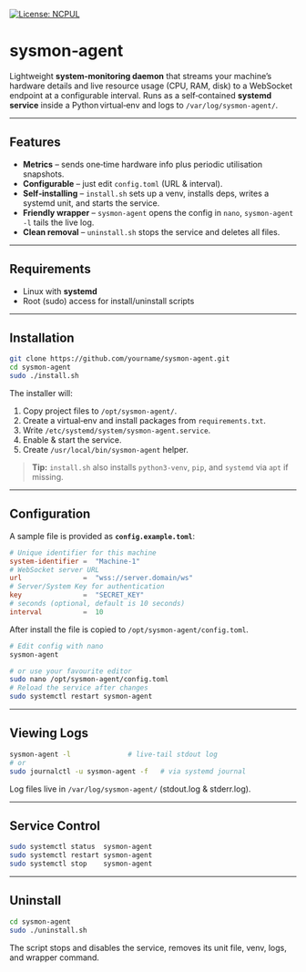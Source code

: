 [![License: NCPUL](https://img.shields.io/badge/license-NCPUL-blue.svg)](./LICENSE.md)

# sysmon‑agent

Lightweight **system‑monitoring daemon** that streams your machine’s hardware details and live resource usage (CPU, RAM, disk) to a WebSocket endpoint at a configurable interval.
Runs as a self‑contained **systemd service** inside a Python virtual‑env and logs to `/var/log/sysmon‑agent/`.

---

## Features

* **Metrics** – sends one‑time hardware info plus periodic utilisation snapshots.
* **Configurable** – just edit `config.toml` (URL & interval).
* **Self‑installing** – `install.sh` sets up a venv, installs deps, writes a systemd unit, and starts the service.
* **Friendly wrapper** – `sysmon-agent` opens the config in `nano`, `sysmon-agent -l` tails the live log.
* **Clean removal** – `uninstall.sh` stops the service and deletes all files.

---

## Requirements

* Linux with **systemd**
* Root (sudo) access for install/uninstall scripts

---

## Installation

```bash
git clone https://github.com/yourname/sysmon-agent.git
cd sysmon-agent
sudo ./install.sh
```

The installer will:

1. Copy project files to `/opt/sysmon-agent/`.
2. Create a virtual‑env and install packages from `requirements.txt`.
3. Write `/etc/systemd/system/sysmon-agent.service`.
4. Enable & start the service.
5. Create `/usr/local/bin/sysmon-agent` helper.

> **Tip:** `install.sh` also installs `python3‑venv`, `pip`, and `systemd` via `apt` if missing.

---

## Configuration

A sample file is provided as **`config.example.toml`**:

```toml
# Unique identifier for this machine
system-identifier =  "Machine-1"
# WebSocket server URL
url               =  "wss://server.domain/ws"
# Server/System Key for authentication
key               =  "SECRET_KEY"
# seconds (optional, default is 10 seconds)
interval          =  10 
```

After install the file is copied to `/opt/sysmon-agent/config.toml`.

```bash
# Edit config with nano
sysmon-agent

# or use your favourite editor
sudo nano /opt/sysmon-agent/config.toml
# Reload the service after changes
sudo systemctl restart sysmon-agent
```

---

## Viewing Logs

```bash
sysmon-agent -l              # live‑tail stdout log
# or
sudo journalctl -u sysmon-agent -f   # via systemd journal
```

Log files live in `/var/log/sysmon-agent/` (stdout.log & stderr.log).

---

## Service Control

```bash
sudo systemctl status  sysmon-agent
sudo systemctl restart sysmon-agent
sudo systemctl stop    sysmon-agent
```

---

## Uninstall

```bash
cd sysmon-agent
sudo ./uninstall.sh
```

The script stops and disables the service, removes its unit file, venv, logs, and wrapper command.
